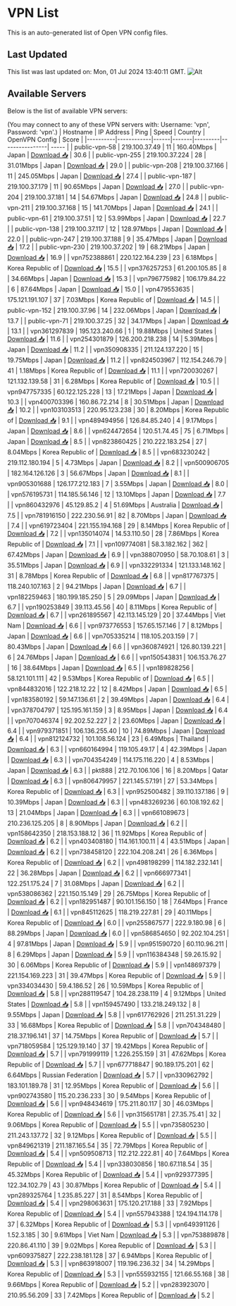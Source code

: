 # VPN List

This is an auto-generated list of Open VPN config files.

## Last Updated

This list was last updated on: Mon, 01 Jul 2024 13:40:11 GMT.
![Alt](https://repobeats.axiom.co/api/embed/186b98318ef1479477931607c1ad7d823f12451f.svg "Repobeats analytics image")

## Available Servers

Below is the list of available VPN servers:

(You may connect to any of these VPN servers with: Username: 'vpn', Password: 'vpn'.)
| Hostname | IP Address | Ping | Speed | Country | OpenVPN Config | Score |
|----------|------------|------|-------|---------|----------------| ----- |
| public-vpn-58 | 219.100.37.49 | 11 | 160.40Mbps | Japan | [Download 📥](./configs/server_0_JP.ovpn) | 30.6 |
| public-vpn-255 | 219.100.37.224 | 28 | 31.01Mbps | Japan | [Download 📥](./configs/server_1_JP.ovpn) | 29.0 |
| public-vpn-208 | 219.100.37.166 | 11 | 245.05Mbps | Japan | [Download 📥](./configs/server_2_JP.ovpn) | 27.4 |
| public-vpn-187 | 219.100.37.179 | 11 | 90.65Mbps | Japan | [Download 📥](./configs/server_3_JP.ovpn) | 27.0 |
| public-vpn-204 | 219.100.37.181 | 14 | 54.67Mbps | Japan | [Download 📥](./configs/server_4_JP.ovpn) | 24.8 |
| public-vpn-211 | 219.100.37.168 | 15 | 141.70Mbps | Japan | [Download 📥](./configs/server_5_JP.ovpn) | 24.1 |
| public-vpn-61 | 219.100.37.51 | 12 | 53.99Mbps | Japan | [Download 📥](./configs/server_6_JP.ovpn) | 22.7 |
| public-vpn-138 | 219.100.37.117 | 12 | 128.97Mbps | Japan | [Download 📥](./configs/server_7_JP.ovpn) | 22.0 |
| public-vpn-247 | 219.100.37.188 | 9 | 35.47Mbps | Japan | [Download 📥](./configs/server_8_JP.ovpn) | 17.2 |
| public-vpn-230 | 219.100.37.202 | 19 | 68.21Mbps | Japan | [Download 📥](./configs/server_9_JP.ovpn) | 16.9 |
| vpn752388861 | 220.122.164.239 | 23 | 6.18Mbps | Korea Republic of | [Download 📥](./configs/server_10_KR.ovpn) | 15.5 |
| vpn376257253 | 61.200.105.85 | 8 | 34.66Mbps | Japan | [Download 📥](./configs/server_11_JP.ovpn) | 15.3 |
| vpn796775982 | 106.179.84.22 | 6 | 87.64Mbps | Japan | [Download 📥](./configs/server_12_JP.ovpn) | 15.0 |
| vpn479553635 | 175.121.191.107 | 37 | 7.03Mbps | Korea Republic of | [Download 📥](./configs/server_13_KR.ovpn) | 14.5 |
| public-vpn-152 | 219.100.37.96 | 14 | 232.06Mbps | Japan | [Download 📥](./configs/server_14_JP.ovpn) | 13.7 |
| public-vpn-71 | 219.100.37.25 | 32 | 34.17Mbps | Japan | [Download 📥](./configs/server_15_JP.ovpn) | 13.1 |
| vpn361297839 | 195.123.240.66 | 1 | 19.88Mbps | United States | [Download 📥](./configs/server_16_US.ovpn) | 11.6 |
| vpn254301879 | 126.200.218.238 | 14 | 5.39Mbps | Japan | [Download 📥](./configs/server_17_JP.ovpn) | 11.2 |
| vpn350908335 | 211.124.137.220 | 15 | 19.75Mbps | Japan | [Download 📥](./configs/server_18_JP.ovpn) | 11.2 |
| vpn824503967 | 112.154.246.79 | 41 | 1.18Mbps | Korea Republic of | [Download 📥](./configs/server_19_KR.ovpn) | 11.1 |
| vpn720030267 | 121.132.139.58 | 31 | 6.28Mbps | Korea Republic of | [Download 📥](./configs/server_20_KR.ovpn) | 10.5 |
| vpn947757335 | 60.122.125.228 | 13 | 17.21Mbps | Japan | [Download 📥](./configs/server_21_JP.ovpn) | 10.3 |
| vpn400703396 | 160.86.72.214 | 8 | 30.51Mbps | Japan | [Download 📥](./configs/server_22_JP.ovpn) | 10.2 |
| vpn103103513 | 220.95.123.238 | 30 | 8.20Mbps | Korea Republic of | [Download 📥](./configs/server_23_KR.ovpn) | 9.1 |
| vpn489494956 | 126.84.85.240 | 4 | 9.17Mbps | Japan | [Download 📥](./configs/server_24_JP.ovpn) | 8.6 |
| vpn624472654 | 120.51.74.45 | 75 | 6.71Mbps | Japan | [Download 📥](./configs/server_25_JP.ovpn) | 8.5 |
| vpn823860425 | 210.222.183.254 | 27 | 8.04Mbps | Korea Republic of | [Download 📥](./configs/server_26_KR.ovpn) | 8.5 |
| vpn683230242 | 219.112.180.194 | 5 | 4.73Mbps | Japan | [Download 📥](./configs/server_27_JP.ovpn) | 8.2 |
| vpn500906705 | 182.164.126.126 | 3 | 56.67Mbps | Japan | [Download 📥](./configs/server_28_JP.ovpn) | 8.1 |
| vpn905301688 | 126.177.212.183 | 7 | 3.55Mbps | Japan | [Download 📥](./configs/server_29_JP.ovpn) | 8.0 |
| vpn576195731 | 114.185.56.146 | 12 | 13.10Mbps | Japan | [Download 📥](./configs/server_30_JP.ovpn) | 7.7 |
| vpn860432976 | 45.129.85.2 | 4 | 51.69Mbps | Australia | [Download 📥](./configs/server_31_AU.ovpn) | 7.5 |
| vpn781916150 | 222.230.56.91 | 82 | 8.70Mbps | Japan | [Download 📥](./configs/server_32_JP.ovpn) | 7.4 |
| vpn619723404 | 221.155.194.168 | 29 | 8.14Mbps | Korea Republic of | [Download 📥](./configs/server_33_KR.ovpn) | 7.2 |
| vpn135014074 | 14.53.110.50 | 28 | 7.86Mbps | Korea Republic of | [Download 📥](./configs/server_34_KR.ovpn) | 7.1 |
| vpn109774081 | 58.3.182.162 | 362 | 67.42Mbps | Japan | [Download 📥](./configs/server_35_JP.ovpn) | 6.9 |
| vpn388070950 | 58.70.108.61 | 3 | 35.51Mbps | Japan | [Download 📥](./configs/server_36_JP.ovpn) | 6.9 |
| vpn332291334 | 121.133.148.162 | 31 | 8.78Mbps | Korea Republic of | [Download 📥](./configs/server_37_KR.ovpn) | 6.8 |
| vpn817767375 | 118.240.107.163 | 2 | 94.21Mbps | Japan | [Download 📥](./configs/server_38_JP.ovpn) | 6.7 |
| vpn182259463 | 180.199.185.250 | 5 | 29.09Mbps | Japan | [Download 📥](./configs/server_39_JP.ovpn) | 6.7 |
| vpn190253849 | 39.113.45.56 | 40 | 8.11Mbps | Korea Republic of | [Download 📥](./configs/server_40_KR.ovpn) | 6.7 |
| vpn261895567 | 42.113.145.129 | 20 | 37.44Mbps | Viet Nam | [Download 📥](./configs/server_41_VN.ovpn) | 6.6 |
| vpn973776553 | 157.65.157.146 | 7 | 8.12Mbps | Japan | [Download 📥](./configs/server_42_JP.ovpn) | 6.6 |
| vpn705335214 | 118.105.203.159 | 7 | 80.43Mbps | Japan | [Download 📥](./configs/server_43_JP.ovpn) | 6.6 |
| vpn360874921 | 126.80.139.221 | 6 | 24.76Mbps | Japan | [Download 📥](./configs/server_44_JP.ovpn) | 6.6 |
| vpn150543831 | 106.153.76.27 | 16 | 38.64Mbps | Japan | [Download 📥](./configs/server_45_JP.ovpn) | 6.5 |
| vpn189828256 | 58.121.101.111 | 42 | 9.53Mbps | Korea Republic of | [Download 📥](./configs/server_46_KR.ovpn) | 6.5 |
| vpn844832016 | 122.218.12.22 | 12 | 8.42Mbps | Japan | [Download 📥](./configs/server_47_JP.ovpn) | 6.5 |
| vpn183580192 | 59.147.136.61 | 2 | 39.49Mbps | Japan | [Download 📥](./configs/server_48_JP.ovpn) | 6.4 |
| vpn378704797 | 125.195.161.159 | 3 | 8.95Mbps | Japan | [Download 📥](./configs/server_49_JP.ovpn) | 6.4 |
| vpn707046374 | 92.202.52.227 | 2 | 23.60Mbps | Japan | [Download 📥](./configs/server_50_JP.ovpn) | 6.4 |
| vpn979371851 | 106.136.255.40 | 10 | 74.89Mbps | Japan | [Download 📥](./configs/server_51_JP.ovpn) | 6.4 |
| vpn812124732 | 101.108.56.124 | 23 | 6.49Mbps | Thailand | [Download 📥](./configs/server_52_TH.ovpn) | 6.3 |
| vpn660164994 | 119.105.49.17 | 4 | 42.39Mbps | Japan | [Download 📥](./configs/server_53_JP.ovpn) | 6.3 |
| vpn704354249 | 114.175.116.220 | 4 | 8.53Mbps | Japan | [Download 📥](./configs/server_54_JP.ovpn) | 6.3 |
| pkt888 | 212.70.106.106 | 16 | 8.20Mbps | Qatar | [Download 📥](./configs/server_55_QA.ovpn) | 6.3 |
| vpn806479957 | 221.145.57.191 | 27 | 53.34Mbps | Korea Republic of | [Download 📥](./configs/server_56_KR.ovpn) | 6.3 |
| vpn952500482 | 39.110.137.186 | 9 | 10.39Mbps | Japan | [Download 📥](./configs/server_57_JP.ovpn) | 6.3 |
| vpn483269236 | 60.108.192.62 | 13 | 21.04Mbps | Japan | [Download 📥](./configs/server_58_JP.ovpn) | 6.3 |
| vpn661089673 | 210.236.125.205 | 8 | 8.90Mbps | Japan | [Download 📥](./configs/server_59_JP.ovpn) | 6.2 |
| vpn158642350 | 218.153.188.12 | 36 | 11.92Mbps | Korea Republic of | [Download 📥](./configs/server_60_KR.ovpn) | 6.2 |
| vpn403408180 | 114.161.100.11 | 4 | 43.51Mbps | Japan | [Download 📥](./configs/server_61_JP.ovpn) | 6.2 |
| vpn738458120 | 222.104.208.241 | 26 | 6.36Mbps | Korea Republic of | [Download 📥](./configs/server_62_KR.ovpn) | 6.2 |
| vpn498198299 | 114.182.232.141 | 22 | 36.28Mbps | Japan | [Download 📥](./configs/server_63_JP.ovpn) | 6.2 |
| vpn666977341 | 122.251.175.24 | 7 | 31.08Mbps | Japan | [Download 📥](./configs/server_64_JP.ovpn) | 6.2 |
| vpn538086362 | 221.150.15.149 | 29 | 26.75Mbps | Korea Republic of | [Download 📥](./configs/server_65_KR.ovpn) | 6.2 |
| vpn182951487 | 90.101.156.150 | 18 | 7.64Mbps | France | [Download 📥](./configs/server_66_FR.ovpn) | 6.1 |
| vpn845112625 | 118.219.227.81 | 29 | 40.11Mbps | Korea Republic of | [Download 📥](./configs/server_67_KR.ovpn) | 6.0 |
| vpn255867577 | 222.9.180.98 | 6 | 88.29Mbps | Japan | [Download 📥](./configs/server_68_JP.ovpn) | 6.0 |
| vpn586854650 | 92.202.104.251 | 4 | 97.81Mbps | Japan | [Download 📥](./configs/server_69_JP.ovpn) | 5.9 |
| vpn951590720 | 60.110.96.211 | 8 | 6.29Mbps | Japan | [Download 📥](./configs/server_70_JP.ovpn) | 5.9 |
| vpn116384348 | 59.26.15.92 | 30 | 6.06Mbps | Korea Republic of | [Download 📥](./configs/server_71_KR.ovpn) | 5.9 |
| vpn148697379 | 221.154.169.223 | 31 | 39.47Mbps | Korea Republic of | [Download 📥](./configs/server_72_KR.ovpn) | 5.9 |
| vpn334034430 | 59.4.186.52 | 26 | 10.59Mbps | Korea Republic of | [Download 📥](./configs/server_73_KR.ovpn) | 5.8 |
| vpn288119547 | 104.28.238.119 | 4 | 9.12Mbps | United States | [Download 📥](./configs/server_74_US.ovpn) | 5.8 |
| vpn159457490 | 133.218.249.132 | 8 | 9.55Mbps | Japan | [Download 📥](./configs/server_75_JP.ovpn) | 5.8 |
| vpn617762926 | 211.251.31.229 | 33 | 16.68Mbps | Korea Republic of | [Download 📥](./configs/server_76_KR.ovpn) | 5.8 |
| vpn704348480 | 218.37.196.141 | 37 | 14.75Mbps | Korea Republic of | [Download 📥](./configs/server_77_KR.ovpn) | 5.7 |
| vpn718059584 | 125.129.19.140 | 37 | 19.42Mbps | Korea Republic of | [Download 📥](./configs/server_78_KR.ovpn) | 5.7 |
| vpn791999119 | 1.226.255.159 | 31 | 47.62Mbps | Korea Republic of | [Download 📥](./configs/server_79_KR.ovpn) | 5.7 |
| vpn677718847 | 90.189.175.201 | 62 | 6.64Mbps | Russian Federation | [Download 📥](./configs/server_80_RU.ovpn) | 5.7 |
| vpn330962792 | 183.101.189.78 | 31 | 12.95Mbps | Korea Republic of | [Download 📥](./configs/server_81_KR.ovpn) | 5.6 |
| vpn902743580 | 115.20.236.233 | 30 | 9.54Mbps | Korea Republic of | [Download 📥](./configs/server_82_KR.ovpn) | 5.6 |
| vpn948434619 | 175.211.80.117 | 30 | 46.03Mbps | Korea Republic of | [Download 📥](./configs/server_83_KR.ovpn) | 5.6 |
| vpn315651781 | 27.35.75.41 | 32 | 9.06Mbps | Korea Republic of | [Download 📥](./configs/server_84_KR.ovpn) | 5.5 |
| vpn735805230 | 211.243.137.72 | 32 | 9.12Mbps | Korea Republic of | [Download 📥](./configs/server_85_KR.ovpn) | 5.5 |
| vpn849621319 | 211.187.165.54 | 35 | 72.79Mbps | Korea Republic of | [Download 📥](./configs/server_86_KR.ovpn) | 5.4 |
| vpn509508713 | 112.212.222.81 | 40 | 7.64Mbps | Korea Republic of | [Download 📥](./configs/server_87_KR.ovpn) | 5.4 |
| vpn338030856 | 180.67.118.54 | 35 | 45.32Mbps | Korea Republic of | [Download 📥](./configs/server_88_KR.ovpn) | 5.4 |
| vpn929377395 | 122.34.102.79 | 43 | 30.87Mbps | Korea Republic of | [Download 📥](./configs/server_89_KR.ovpn) | 5.4 |
| vpn289325764 | 1.235.85.227 | 31 | 8.54Mbps | Korea Republic of | [Download 📥](./configs/server_90_KR.ovpn) | 5.4 |
| vpn298063631 | 175.120.217.188 | 33 | 7.92Mbps | Korea Republic of | [Download 📥](./configs/server_91_KR.ovpn) | 5.4 |
| vpn557943388 | 124.194.114.178 | 37 | 6.32Mbps | Korea Republic of | [Download 📥](./configs/server_92_KR.ovpn) | 5.3 |
| vpn649391126 | 1.52.3.185 | 30 | 9.61Mbps | Viet Nam | [Download 📥](./configs/server_93_VN.ovpn) | 5.3 |
| vpn753889878 | 220.86.41.110 | 39 | 9.02Mbps | Korea Republic of | [Download 📥](./configs/server_94_KR.ovpn) | 5.3 |
| vpn609375827 | 222.238.181.128 | 37 | 6.94Mbps | Korea Republic of | [Download 📥](./configs/server_95_KR.ovpn) | 5.3 |
| vpn863918007 | 119.196.236.32 | 34 | 14.29Mbps | Korea Republic of | [Download 📥](./configs/server_96_KR.ovpn) | 5.3 |
| vpn555932155 | 121.66.55.168 | 38 | 9.66Mbps | Korea Republic of | [Download 📥](./configs/server_97_KR.ovpn) | 5.2 |
| vpn283923070 | 210.95.56.209 | 33 | 7.42Mbps | Korea Republic of | [Download 📥](./configs/server_98_KR.ovpn) | 5.2 |
